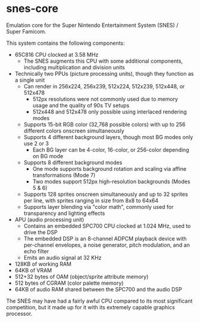 # snes-core

Emulation core for the Super Nintendo Entertainment System (SNES) / Super Famicom.

This system contains the following components:
* 65C816 CPU clocked at 3.58 MHz
  * The SNES augments this CPU with some additional components, including multiplication and division units
* Technically two PPUs (picture processing units), though they function as a single unit
  * Can render in 256x224, 256x239, 512x224, 512x239, 512x448, or 512x478
    * 512px resolutions were not commonly used due to memory usage and the quality of 90s TV setups
    * 512x448 and 512x478 only possible using interlaced rendering modes
  * Supports 15-bit RGB color (32,768 possible colors) with up to 256 different colors onscreen simultaneously
  * Supports 4 different background layers, though most BG modes only use 2 or 3
    * Each BG layer can be 4-color, 16-color, or 256-color depending on BG mode
  * Supports 8 different background modes
    * One mode supports background rotation and scaling via affine transformations (Mode 7)
    * Two modes support 512px high-resolution backgrounds (Modes 5 & 6)
  * Supports 128 sprites onscreen simultaneously and up to 32 sprites per line, with sprites ranging in size from 8x8 to 64x64
  * Supports layer blending via "color math", commonly used for transparency and lighting effects
* APU (audio processing unit)
  * Contains an embedded SPC700 CPU clocked at 1.024 MHz, used to drive the DSP
  * The embedded DSP is an 8-channel ADPCM playback device with per-channel envelopes, a noise generator, pitch modulation, and an echo filter
  * Emits an audio signal at 32 KHz
* 128KB of working RAM
* 64KB of VRAM
* 512+32 bytes of OAM (object/sprite attribute memory)
* 512 bytes of CGRAM (color palette memory)
* 64KB of audio RAM shared between the SPC700 and the audio DSP

The SNES may have had a fairly awful CPU compared to its most significant competition, but it made up for it with its extremely capable graphics processor.